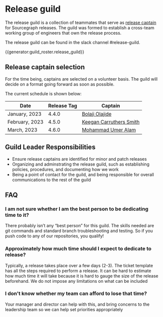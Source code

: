 # Release guild

The release guild is a collection of teammates that serve as [release captain](../dev/process/releases/index.md#release-captain) for Sourcegraph releases. The guild
was formed to establish a cross-team working group of engineers that own the release process.

The release guild can be found in the slack channel #release-guild.

{{generator:guild_roster.release_guild}}

## Release captain selection

For the time being, captains are selected on a volunteer basis. The guild will decide on a format going forward as soon as possible.

The current schedule is shown below:

| Date           | Release Tag | Captain                                                 |
| -------------- | ----------- | ------------------------------------------------------- |
| January, 2023 | 4.4.0       | [Bolaji Olajide](../../../team/index.md#bolaji-olajide)       |
| February, 2023 | 4.5.0       | [Keegan Carruthers Smith](../../../team/index.md#keegan-carruthers-smith)     |
| March, 2023  | 4.6.0       | [Mohammad Umer Alam](../../../team/index.md#mohammad-umer-alam) |

## Guild Leader Responsibilities

- Ensure release captains are identified for minor and patch releases
- Organizing and adminstrating the release guild, such as establishing policies, procedures, and documenting how we work
- Being a point of contact for the guild, and being responsible for overall communications to the rest of the guild

## FAQ

### I am not sure whether I am the best person to be dedicating time to it?

There probably isn’t any “best person” for this guild. The skills needed are git commands and standard branch troubleshooting and testing. So if you push code to any of our repositories, you qualify!

### Approximately how much time should I expect to dedicate to release?

Typically, a release takes place over a few days (2-3). The ticket template has all the steps required to perform a release. It can be hard to estimate how much time it will take because it is hard to gauge the size of the release beforehand. We do not impose any limitations on what can be included

### I don't know whether my team can afford to lose that time?

Your manager and director can help with this, and bring concerns to the leadership team so we can help set priorities appropriately
